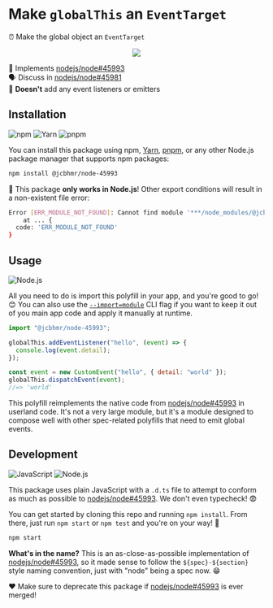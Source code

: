 # Make `globalThis` an `EventTarget`

⏰ Make the global object an `EventTarget`

<div align="center">

![](https://user-images.githubusercontent.com/61068799/240774404-25d8d109-6883-49f0-a3e5-20cac94858b3.png)

</div>

📜 Implements [nodejs/node#45993] \
🗣️ Discuss in [nodejs/node#45981] \
🤚 **Doesn't** add any event listeners or emitters

## Installation

![npm](https://img.shields.io/static/v1?style=for-the-badge&message=npm&color=CB3837&logo=npm&logoColor=FFFFFF&label=)
![Yarn](https://img.shields.io/static/v1?style=for-the-badge&message=Yarn&color=2C8EBB&logo=Yarn&logoColor=FFFFFF&label=)
![pnpm](https://img.shields.io/static/v1?style=for-the-badge&message=pnpm&color=222222&logo=pnpm&logoColor=F69220&label=)

You can install this package using npm, [Yarn], [pnpm], or any other Node.js
package manager that supports npm packages:

```sh
npm install @jcbhmr/node-45993
```

🛑 This package **only works in Node.js**! Other export conditions will result
in a non-existent file error:

```sh
Error [ERR_MODULE_NOT_FOUND]: Cannot find module '***/node_modules/@jcbhmr/node-45993/DNE'
    at ... {
  code: 'ERR_MODULE_NOT_FOUND'
}
```

## Usage

![Node.js](https://img.shields.io/static/v1?style=for-the-badge&message=Node.js&color=339933&logo=Node.js&logoColor=FFFFFF&label=)

All you need to do is import this polyfill in your app, and you're good to go!
😊 You can also use the [`--import=module`] CLI flag if you want to keep it out
of you main app code and apply it manually at runtime.

```js
import "@jcbhmr/node-45993";

globalThis.addEventListener("hello", (event) => {
  console.log(event.detail);
});

const event = new CustomEvent("hello", { detail: "world" });
globalThis.dispatchEvent(event);
//=> 'world'
```

This polyfill reimplements the native code from [nodejs/node#45993] in userland
code. It's not a very large module, but it's a module designed to compose well
with other spec-related polyfills that need to emit global events.

## Development

![JavaScript](https://img.shields.io/static/v1?style=for-the-badge&message=JavaScript&color=222222&logo=JavaScript&logoColor=F7DF1E&label=)
![Node.js](https://img.shields.io/static/v1?style=for-the-badge&message=Node.js&color=339933&logo=Node.js&logoColor=FFFFFF&label=)

This package uses plain JavaScript with a `.d.ts` file to attempt to conform as
much as possible to [nodejs/node#45993]. We don't even typecheck! 😨

You can get started by cloning this repo and running `npm install`. From there,
just run `npm start` or `npm test` and you're on your way! 🚀

```sh
npm start
```

**What's in the name?** This is an as-close-as-possible implementation of
[nodejs/node#45993], so it made sense to follow the `${spec}-${section}` style
naming convention, just with "node" being a spec now. 😁

❤️ Make sure to deprecate this package if [nodejs/node#45993] is ever merged!

[Yarn]: https://yarnpkg.com/
[pnpm]: https://pnpm.io/
[nodejs/node#45981]: https://github.com/nodejs/node/issues/45981
[nodejs/node#45993]: https://github.com/nodejs/node/pull/45993
[`--import=module`]: https://nodejs.org/api/cli.html#--importmodule
